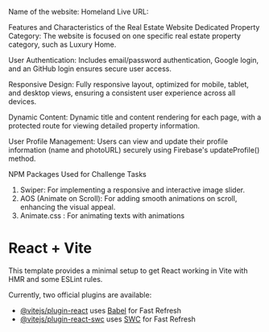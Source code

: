 Name of the website: Homeland
Live URL:

<!-- Features -->
Features and Characteristics of the Real Estate Website
Dedicated Property Category: The website is focused on one specific real estate property category, such as Luxury Home.

User Authentication: Includes email/password authentication, Google login, and an GitHub login ensures secure user access.

Responsive Design: Fully responsive layout, optimized for mobile, tablet, and desktop views, ensuring a consistent user experience across all devices.

Dynamic Content: Dynamic title and content rendering for each page, with a protected route for viewing detailed property information.

User Profile Management: Users can view and update their profile information (name and photoURL) securely using Firebase's updateProfile() method.

NPM Packages Used for Challenge Tasks
1. Swiper: For implementing a responsive and interactive image slider.
2. AOS (Animate on Scroll): For adding smooth animations on scroll, enhancing the visual appeal.
3. Animate.css : For animating texts with animations

# React + Vite

This template provides a minimal setup to get React working in Vite with HMR and some ESLint rules.

Currently, two official plugins are available:

- [@vitejs/plugin-react](https://github.com/vitejs/vite-plugin-react/blob/main/packages/plugin-react/README.md) uses [Babel](https://babeljs.io/) for Fast Refresh
- [@vitejs/plugin-react-swc](https://github.com/vitejs/vite-plugin-react-swc) uses [SWC](https://swc.rs/) for Fast Refresh
